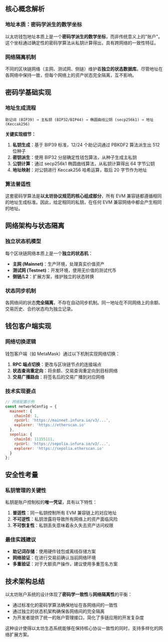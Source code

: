
## 核心概念解析

### 地址本质：密码学派生的数学坐标

以太坊钱包地址本质上是一个**密码学派生的数学坐标**，而非传统意义上的"账户"。这个坐标通过确定性的密码学算法从私钥计算得出，具有跨网络的一致性特征。

### 网络隔离机制

不同的区块链网络（主网、测试网、侧链）维护着**独立的状态数据库**。尽管地址在各网络中保持一致，但每个网络上的资产状态完全隔离，互不影响。

## 密码学基础实现

### 地址生成流程

```
助记词 (BIP39) → 主私钥 (BIP32/BIP44) → 椭圆曲线公钥 (secp256k1) → 地址 (Keccak256)
```

**关键实现细节：**

1. **私钥生成**：基于 BIP39 标准，12/24 个助记词通过 PBKDF2 算法派生出 512 位种子
2. **密钥派生**：使用 BIP32 分层确定性钱包算法，从种子生成主私钥
3. **公钥计算**：通过 secp256k1 椭圆曲线算法，从私钥计算得出 64 字节公钥
4. **地址映射**：对公钥进行 Keccak256 哈希运算，取后 20 字节作为地址

### 算法普适性

这套密码学算法是**以太坊协议规范的核心组成部分**，所有 EVM 兼容链都遵循相同的地址生成标准。因此，给定相同的私钥，在任何 EVM 兼容网络中都会产生相同的地址。

## 网络架构与状态隔离

### 独立状态机模型

每个区块链网络本质上是一个**独立的状态机**：

- **主网 (Mainnet)**：生产环境，处理真实价值资产
- **测试网 (Testnet)**：开发环境，使用无价值的测试代币
- **侧链/L2**：扩展方案，维护独立的状态转换

### 状态同步机制

各网络间的状态**完全隔离**，不存在自动同步机制。同一地址在不同网络上的余额、交易历史、合约状态均为独立记录。

## 钱包客户端实现

### 网络切换逻辑

钱包客户端（如 MetaMask）通过以下机制实现网络切换：

1. **RPC 端点切换**：更改与区块链节点的连接端点
2. **状态查询重定向**：将余额、交易查询重定向到目标网络
3. **交易广播路由**：将签名后的交易广播到对应网络

### 技术实现要点

```javascript
// 网络配置示例
const networkConfig = {
  mainnet: {
    chainId: 1,
    rpcUrl: 'https://mainnet.infura.io/v3/...',
    explorer: 'https://etherscan.io'
  },
  sepolia: {
    chainId: 11155111,
    rpcUrl: 'https://sepolia.infura.io/v3/...',
    explorer: 'https://sepolia.etherscan.io'
  }
};
```

## 安全性考量

### 私钥管理的关键性

私钥是账户控制权的**唯一凭证**，具有以下特性：

1. **普适性**：同一私钥控制所有 EVM 兼容链上的对应地址
2. **不可逆性**：私钥泄露将导致所有网络上的资产面临风险
3. **不可恢复性**：私钥丢失意味着永久失去资产访问权限

### 最佳实践建议

- **助记词存储**：使用硬件钱包或离线存储方案
- **网络验证**：在进行交易前确认当前网络环境
- **多重验证**：对于大额资产操作，建议使用多重签名方案

## 技术架构总结

以太坊账户系统的设计体现了**密码学一致性**与**网络隔离性**的平衡：

- 通过标准化的密码学算法确保地址在各网络间的一致性
- 通过独立的状态机架构确保各网络间的完全隔离
- 为开发者提供了统一的账户管理接口，简化了多链应用的开发复杂度

这种设计使得以太坊生态系统能够在保持核心协议一致性的同时，支持多样化的网络扩展方案。